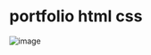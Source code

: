 # portfolio html css
![image](https://user-images.githubusercontent.com/55645613/205991420-2f9e97bd-971c-4586-a39b-c948949a7571.png)
